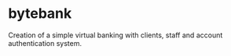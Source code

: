# bytebank
Creation of a simple virtual banking with clients, staff and account authentication system.
